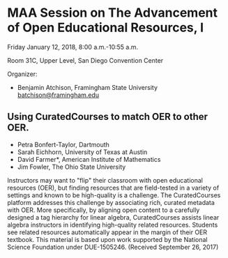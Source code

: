 # MAA Session on The Advancement of Open Educational Resources, I 

Friday January 12, 2018, 8:00 a.m.-10:55 a.m.

Room 31C, Upper Level, San Diego Convention Center

Organizer:

- Benjamin Atchison, Framingham State University batchison@framingham.edu

## Using CuratedCourses to match OER to other OER.

* Petra Bonfert-Taylor, Dartmouth 
* Sarah Eichhorn, University of Texas at Austin
* David Farmer*, American Institute of Mathematics 
* Jim Fowler, The Ohio State University

Instructors may want to "flip" their classroom with open educational
resources (OER), but finding resources that are field-tested in a
variety of settings and known to be high-quality is a challenge. The
CuratedCourses platform addresses this challenge by associating rich,
curated metadata with OER. More specifically, by aligning open content
to a carefully designed a tag hierarchy for linear algebra,
CuratedCourses assists linear algebra instructors in identifying
high-quality related resources. Students see related resources
automatically appear in the margin of their OER textbook. This
material is based upon work supported by the National Science
Foundation under DUE-1505246. (Received September 26, 2017)
